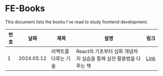 # FE-Books

This document lists the books I've read to study frontend development.

| 번호 | 날짜       | 제목               | 설명                              | 링크                      |
|------|------------|--------------------|-----------------------------------|---------------------------|
| 1    | 2024.05.12 | 리액트를 다루는 기술 | React의 기초부터 심화 개념까지 실습을 통해 실전 활용법을 다루는 책    | [Link](https://mercury-thistle-850.notion.site/React-62bea533982f4bfb9ec63344a48d4ae3) |

